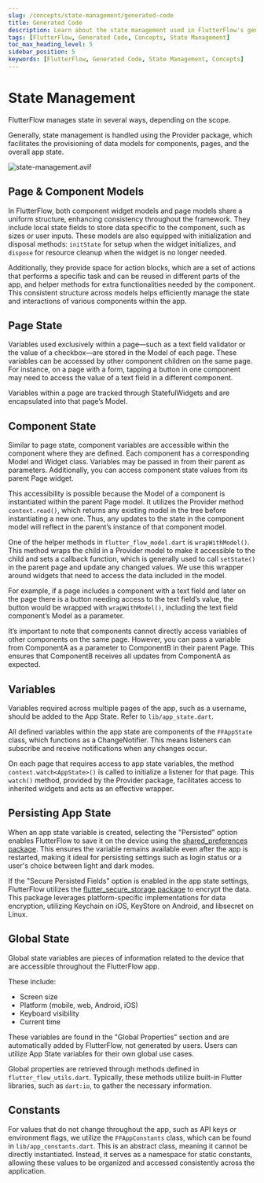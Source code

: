```yaml
---
slug: /concepts/state-management/generated-code
title: Generated Code
description: Learn about the state management used in FlutterFlow's generated code.
tags: [FlutterFlow, Generated Code, Concepts, State Management]
toc_max_heading_level: 5
sidebar_position: 5
keywords: [FlutterFlow, Generated Code, State Management, Concepts]
---
```


# State Management

FlutterFlow manages state in several ways, depending on the scope.

Generally, state management is handled using the Provider package, which facilitates the provisioning of data models for components, pages, and the overall app state.

![state-management.avif](../../../static/img/state-management.avif)

## Page & Component Models

In FlutterFlow, both component widget models and page models share a uniform structure, enhancing consistency throughout the framework. They include local state fields to store data specific to the component, such as sizes or user inputs. These models are also equipped with initialization and disposal methods: `initState` for setup when the widget initializes, and `dispose` for resource cleanup when the widget is no longer needed.

Additionally, they provide space for action blocks, which are a set of actions that performs a specific task and can be reused in different parts of the app, and helper methods for extra functionalities needed by the component. This consistent structure across models helps efficiently manage the state and interactions of various components within the app.

## Page State

Variables used exclusively within a page—such as a text field validator or the value of a checkbox—are stored in the Model of each page. These variables can be accessed by other component children on the same page. For instance, on a page with a form, tapping a button in one component may need to access the value of a text field in a different component.

Variables within a page are tracked through StatefulWidgets and are encapsulated into that page’s Model.

## Component State

Similar to page state, component variables are accessible within the component where they are defined. Each component has a corresponding Model and Widget class. Variables may be passed in from their parent as parameters. Additionally, you can access component state values from its parent Page widget.

This accessibility is possible because the Model of a component is instantiated within the parent Page model. It utilizes the Provider method `context.read()`, which returns any existing model in the tree before instantiating a new one. Thus, any updates to the state in the component model will reflect in the parent’s instance of that component model.

One of the helper methods in `flutter_flow_model.dart` is `wrapWithModel()`. This method wraps the child in a Provider model to make it accessible to the child and sets a callback function, which is generally used to call `setState()` in the parent page and update any changed values. We use this wrapper around widgets that need to access the data included in the model.

For example, if a page includes a component with a text field and later on the page there is a button needing access to the text field’s value, the button would be wrapped with ```wrapWithModel()```, including the text field component’s Model as a parameter.

It’s important to note that components cannot directly access variables of other components on the same page. However, you can pass a variable from ComponentA as a parameter to ComponentB in their parent Page. This ensures that ComponentB receives all updates from ComponentA as expected.

## Variables

Variables required across multiple pages of the app, such as a username, should be added to the App State. Refer to `lib/app_state.dart`.

All defined variables within the app state are components of the `FFAppState` class, which functions as a ChangeNotifier. This means listeners can subscribe and receive notifications when any changes occur.

On each page that requires access to app state variables, the method ```context.watch<AppState>()``` is called to initialize a listener for that page. This ```watch()``` method, provided by the Provider package, facilitates access to inherited widgets and acts as an effective wrapper.

## Persisting App State

When an app state variable is created, selecting the "Persisted" option enables FlutterFlow to save it on the device using the [shared_preferences package](https://pub.dev/packages/shared_preferences). This ensures the variable remains available even after the app is restarted, making it ideal for persisting settings such as login status or a user's choice between light and dark modes.

If the "Secure Persisted Fields" option is enabled in the app state settings, FlutterFlow utilizes the [flutter_secure_storage package](https://pub.dev/packages/flutter_secure_storage) to encrypt the data. This package leverages platform-specific implementations for data encryption, utilizing Keychain on iOS, KeyStore on Android, and libsecret on Linux.

## Global State

Global state variables are pieces of information related to the device that are accessible throughout the FlutterFlow app.

These include:

- Screen size
- Platform (mobile, web, Android, iOS)
- Keyboard visibility
- Current time

These variables are found in the "Global Properties" section and are automatically added by FlutterFlow, not generated by users. Users can utilize App State variables for their own global use cases.

Global properties are retrieved through methods defined in `flutter_flow_utils.dart`. Typically, these methods utilize built-in Flutter libraries, such as `dart:io`, to gather the necessary information.

## Constants

For values that do not change throughout the app, such as API keys or environment flags, we utilize the `FFAppConstants` class, which can be found in `lib/app_constants.dart`. This is an abstract class, meaning it cannot be directly instantiated. Instead, it serves as a namespace for static constants, allowing these values to be organized and accessed consistently across the application.